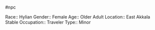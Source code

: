 #npc 

Race:: Hylian
Gender:: Female
Age:: Older Adult
Location:: East Akkala Stable
Occupation:: Traveler
Type:: Minor
